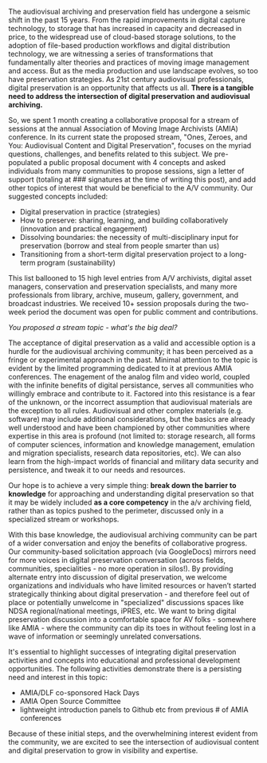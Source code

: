 The audiovisual archiving and preservation field has undergone a seismic shift in the past 15 years. From the rapid improvements in digital capture technology, to storage that has increased in capacity and decreased in price, to the widespread use of cloud-based storage solutions, to the adoption of file-based production workflows and digital distribution technology, we are witnessing a series of transformations that fundamentally alter theories and practices of moving image management and access. But as the media production and use landscape evolves, so too have preservation strategies. As 21st century audiovisual professionals, digital preservation is an opportunity that affects us all. **There is a tangible need to address the intersection of digital preservation and audiovisual archiving.**

So, we spent 1 month creating a collaborative proposal for a stream of sessions at the annual Association of Moving Image Archivists (AMIA) conference. In its current state the proposed stream,  "Ones, Zeroes, and You: Audiovisual Content and Digital Preservation", focuses on the myriad questions, challenges, and benefits related to this subject. We pre-populated a public proposal document with 4 concepts and asked individuals from many communities to propose sessions, sign a letter of support (totaling at ### signatures at the time of writing this post), and add other topics of interest that would be beneficial to the A/V community. Our suggested concepts included:
- Digital preservation in practice (strategies)
- How to preserve: sharing, learning, and building collaboratively (innovation and practical engagement)
- Dissolving boundaries: the necessity of multi-disciplinary input for preservation (borrow and steal from people smarter than us)
- Transitioning from a short-term digital preservation project to a long-term program (sustainability)

This list ballooned to 15 high level entries from A/V archivists, digital asset managers, conservation and preservation specialists, and many more professionals from library, archive, museum, gallery, government, and broadcast industries. We received 10+ session proposals during the two-week period the document was open for public comment and contributions. 

_You proposed a stream topic - what's the big deal?_

The acceptance of digital preservation as a valid and accessible option is a hurdle for the audiovisual archiving community; it has been perceived as a fringe or experimental approach in the past. Minimal attention to the topic is evident by the limited programming dedicated to it at previous AMIA conferences. The enagement of the analog film and video world, coupled with the infinite benefits of digital persistance, serves all communities who willingly embrace and contribute to it. Factored into this resistance is a fear of the unknown, or the incorrect assumption that audiovisual materials are the exception to all rules. Audiovisual and other complex materials (e.g. software) may include additional considerations, but the basics are already well understood and have been championed by other communities where expertise in this area is profound (not limited to: storage research, all forms of computer sciences, information and knowledge management, emulation and migration specialists, research data repositories, etc). We can also learn from the high-impact worlds of financial and military data security and persistence, and tweak it to our needs and resources.

Our hope is to achieve a very simple thing: **break down the barrier to knowledge** for approaching and understanding digital preservation so that it may be widely included **as a core competency** in the a/v archiving field, rather than as topics pushed to the perimeter, discussed only in a specialized stream or workshops. 

With this base knowledge, the audiovisual archiving community can be part of a wider conversation and enjoy the benefits of collaborative progress. Our community-based solicitation approach (via GoogleDocs) mirrors need for more voices in digital preservation conversation (across fields, communities, specialities - no more operation in silos!). By providing alternate entry into discussion of digital preservation, we welcome organizations and individuals who have limited resources or haven’t started strategically thinking about digital preservation - and therefore feel out of place or potentially unwelcome in "specialized" discussions spaces like NDSA regional/national meetings, iPRES, etc. We want to bring digital preservation discussion into a comfortable space for AV folks - somewhere like AMIA - where the community can dip its toes in without feeling lost in a wave of information or seemingly unrelated conversations.

It's essential to highlight successes of integrating digital preservation activities and concepts into educational and professional development opportunities. The following activities demonstrate there is a persisting need and interest in this topic:
- AMIA/DLF co-sponsored Hack Days
- AMIA Open Source Committee
- lightweight introduction panels to Github etc from previous # of AMIA conferences

Because of these initial steps, and the overwhelmining interest evident from the community, we are excited to see the intersection of audiovisual content and digital preservation to grow in visibility and expertise.  
